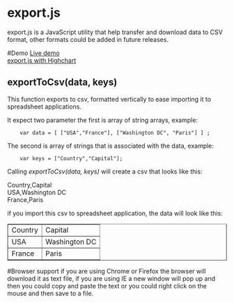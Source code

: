 # export.js 

export.js is a JavaScript utility that help transfer and download data to CSV format, other formats could be added in future releases. 

#Demo
[Live demo](http://jsfiddle.net/YLyPL/) <br />
[export.js with Highchart](http://jsfiddle.net/b4caa/)

## exportToCsv(data, keys) 
This function exports to csv, formatted vertically to ease importing it to spreadsheet applications.

It expect two parameter the first is array of string arrays, example: 

        var data = [ ["USA","France"], ["Washington DC", "Paris"] ] ; 
 
The second is array of strings that is associated with the data, example:

        var keys = ["Country","Capital"]; 

Calling <i>exportToCsv(data, keys)</i> will create a csv that looks like this:

Country,Capital <br />
USA,Washington DC <br />
France,Paris <br />

if you import this csv to spreadsheet application, the data will look like this:

<table border="1">
    <tr>
        <td>Country</td>
        <td>Capital</td> 
    </tr>
        <tr>
        <td>USA</td>
        <td>Washington DC</td> 
    </tr>
            <tr>
        <td>France</td>
        <td>Paris</td> 
    </tr>
</table>

#Browser support
if you are using Chrome or Firefox the browser will download it as text file, if you are using IE a new window will pop up 
and then you could copy and paste the text or you could right click on the mouse and then save to a file.
